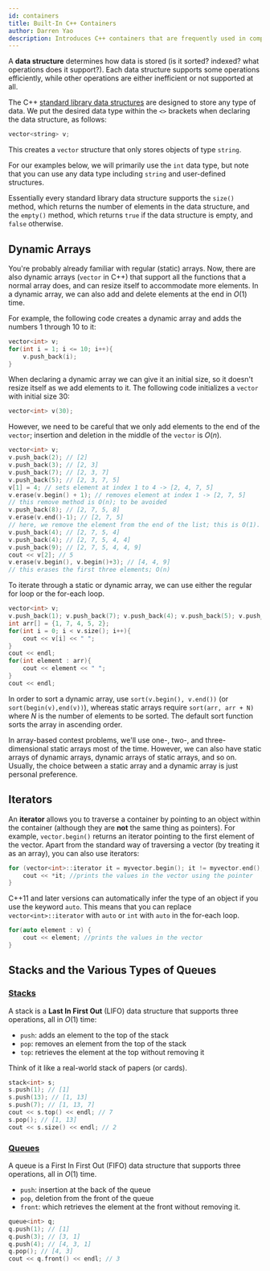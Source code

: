 ```yaml
---
id: containers
title: Built-In C++ Containers
author: Darren Yao
description: Introduces C++ containers that are frequently used in competitive programming.
---
```


A **data structure** determines how data is stored (is it sorted? indexed? what operations does it support?). Each data structure supports some operations efficiently, while other operations are either inefficient or not supported at all. 

The C++ [standard library data structures](http://www.cplusplus.com/reference/stl/) are designed to store any type of data. We put the desired data type within the `<>` brackets when declaring the data structure, as follows:

```cpp
vector<string> v;
```

This creates a `vector` structure that only stores objects of type `string`.

For our examples below, we will primarily use the `int` data type, but note that you can use any data type including `string` and user-defined structures. 

Essentially every standard library data structure supports the `size()` method, which returns the number of elements in the data structure, and the `empty()` method, which returns `true` if the data structure is empty, and `false` otherwise. 

## Dynamic Arrays

You're probably already familiar with regular (static) arrays. Now, there are also dynamic arrays (`vector` in C++) that support all the functions that a normal array does, and can resize itself to accommodate more elements. In a dynamic array, we can also add and delete elements at the end in $O(1)$ time.

For example, the following code creates a dynamic array and adds the numbers $1$ through $10$ to it:

```cpp
vector<int> v;
for(int i = 1; i <= 10; i++){
    v.push_back(i);
}
```

When declaring a dynamic array we can give it an initial size, so it doesn't resize itself as we add elements to it. The following code initializes a `vector` with initial size $30$:

```cpp
vector<int> v(30);
```

However, we need to be careful that we only add elements to the end of the `vector`; insertion and deletion in the middle of the `vector` is $O(n)$.

```cpp
vector<int> v;
v.push_back(2); // [2]
v.push_back(3); // [2, 3]
v.push_back(7); // [2, 3, 7]
v.push_back(5); // [2, 3, 7, 5]
v[1] = 4; // sets element at index 1 to 4 -> [2, 4, 7, 5]
v.erase(v.begin() + 1); // removes element at index 1 -> [2, 7, 5]
// this remove method is O(n); to be avoided
v.push_back(8); // [2, 7, 5, 8]
v.erase(v.end()-1); // [2, 7, 5]
// here, we remove the element from the end of the list; this is O(1).
v.push_back(4); // [2, 7, 5, 4]
v.push_back(4); // [2, 7, 5, 4, 4]
v.push_back(9); // [2, 7, 5, 4, 4, 9]
cout << v[2]; // 5
v.erase(v.begin(), v.begin()+3); // [4, 4, 9]
// this erases the first three elements; O(n)
```

To iterate through a static or dynamic array, we can use either the regular for loop or the for-each loop.

```cpp
vector<int> v;
v.push_back(1); v.push_back(7); v.push_back(4); v.push_back(5); v.push_back(2);
int arr[] = {1, 7, 4, 5, 2};
for(int i = 0; i < v.size(); i++){
    cout << v[i] << " ";
}
cout << endl;
for(int element : arr){
    cout << element << " ";
}
cout << endl;
```
 
In order to sort a dynamic array, use `sort(v.begin(), v.end())` (or `sort(begin(v),end(v))`), whereas static arrays require `sort(arr, arr + N)` where $N$ is the number of elements to be sorted. The default sort function sorts the array in ascending order.
 
In array-based contest problems, we'll use one-, two-, and three-dimensional static arrays most of the time. However, we can also have static arrays of dynamic arrays, dynamic arrays of static arrays, and so on. Usually, the choice between a static array and a dynamic array is just personal preference.

## Iterators

An **iterator** allows you to traverse a container by pointing to an object within the container (although they are **not** the same thing as pointers). For example, `vector.begin()` returns an iterator pointing to the first element of the vector. Apart from the standard way of traversing a vector (by treating it as an array), you can also use iterators: 

```cpp
for (vector<int>::iterator it = myvector.begin(); it != myvector.end(); ++it) {
    cout << *it; //prints the values in the vector using the pointer
}
```

C++11 and later versions can automatically infer the type of an object if you use the keyword `auto`. This means that you can replace `vector<int>::iterator` with `auto` or `int` with `auto` in the for-each loop.

```cpp
for(auto element : v) {
    cout << element; //prints the values in the vector
}
```

## Stacks and the Various Types of Queues

### [Stacks](http://www.cplusplus.com/reference/stack/stack/)

A stack is a **Last In First Out** (LIFO) data structure that supports three operations, all in $O(1)$ time:

 - `push`: adds an element to the top of the stack
 - `pop`: removes an element from the top of the stack
 - `top`: retrieves the element at the top without removing it

Think of it like a real-world stack of papers (or cards).

```cpp
stack<int> s;
s.push(1); // [1]
s.push(13); // [1, 13]
s.push(7); // [1, 13, 7]
cout << s.top() << endl; // 7
s.pop(); // [1, 13]
cout << s.size() << endl; // 2
```

### [Queues](http://www.cplusplus.com/reference/queue/queue/ )

A queue is a First In First Out (FIFO) data structure that supports three operations, all in $O(1)$ time. 

 - `push`: insertion at the back of the queue
 - `pop`, deletion from the front of the queue 
 - `front`: which retrieves the element at the front without removing it.

```cpp
queue<int> q;
q.push(1); // [1]
q.push(3); // [3, 1]
q.push(4); // [4, 3, 1]
q.pop(); // [4, 3]
cout << q.front() << endl; // 3
```
